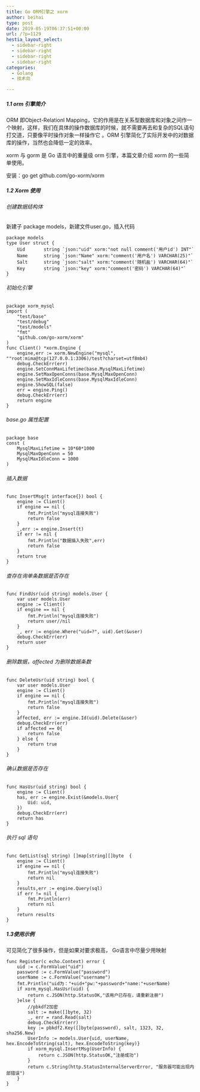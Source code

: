 ```yaml
---
title: Go ORM引擎之 xorm
author: beihai
type: post
date: 2019-05-19T06:37:51+00:00
url: /?p=1129
hestia_layout_select:
  - sidebar-right
  - sidebar-right
  - sidebar-right
  - sidebar-right
categories:
  - Golang
  - 技术向

---
```

##### 1.1 orm 引擎简介

<span>ORM 即Object-Relationl Mapping，它的作用是在关系型数据库和对象之间作一个映射，这样，我们在具体的操作数据库的时候，就不需要再去和复杂的SQL语句打交道，只要像平时操作对象一样操作它 。ORM 引擎简化了实际开发中的对数据库的操作，当然也会降低一定的效率。</span>
  
xorm 与 gorm 是 Go 语言中的重量级 orm 引擎，本篇文章介绍 xorm 的一些简单使用。
  
安装：<span>go get github.com/go-xorm/xorm</span>

##### 1.2 Xorm 使用

###### 创建数据结构体

新建子 package models，新建文件user.go，插入代码

<pre class="pure-highlightjs"><code class="null">package models
type User struct {
    Uid       string `json:"uid" xorm:"not null comment('用户id') INT"`
    Name      string `json:"Name" xorm:"comment('用户名') VARCHAR(25)"`
    Salt      string `json:"salt" xorm:"comment('随机盐') VARCHAR(64)"`
    Key       string `json:"key" xorm:"comment('密码') VARCHAR(64)"`
}</code></pre>

###### 初始化引擎

<pre class="pure-highlightjs"><code class="null">package xorm_mysql
import (
    "test/base"
    "test/debug"
    "test/models"
    "fmt"
    "github.com/go-xorm/xorm"
)
func Client() *xorm.Engine {
    engine,err := xorm.NewEngine("mysql", ""root:mima@tcp(127.0.0.1:3306)/test?charset=utf8mb4)
    debug.CheckErr(err)
    engine.SetConnMaxLifetime(base.MysqlMaxLifetime)
    engine.SetMaxOpenConns(base.MysqlMaxOpenConn)
    engine.SetMaxIdleConns(base.MysqlMaxIdleConn)
    engine.ShowSQL(false)
    err = engine.Ping()
    debug.CheckErr(err)
    return engine
}</code></pre>

###### base.go 属性配置

<pre class="pure-highlightjs"><code class="null">package base
const (
    MysqlMaxLifetime = 10*60*1000
    MysqlMaxOpenConn = 50
    MysqlMaxIdleConn = 1000
)
</code></pre>

###### 插入数据

<pre class="pure-highlightjs"><code class="null">func InsertMsg(t interface{}) bool {
    engine := Client()
    if engine == nil {
        fmt.Println("mysql连接失败")
        return false
    }
    _,err := engine.Insert(t)
    if err != nil {
        fmt.Println("数据插入失败",err)
        return false
    }
    return true
}</code></pre>

###### 查存在询单条数据是否存在

<pre class="pure-highlightjs"><code class="null">func FindUsr(uid string) models.User {
    var user models.User
    engine := Client()
    if engine == nil {
        fmt.Println("mysql连接失败")
        return user//nil
    }
    _, err := engine.Where("uid=?", uid).Get(&user)
    debug.CheckErr(err)
    return user
}</code></pre>

###### 删除数据，affected 为删除数据条数

<pre class="pure-highlightjs"><code class="null">func DeleteUsr(uid string) bool {
    var user models.User
    engine := Client()
    if engine == nil {
        fmt.Println("mysql连接失败")
        return false
    }
    affected, err := engine.Id(uid).Delete(&user)
    debug.CheckErr(err)
    if affected == 0{
        return false
    } else {
        return true
    }
}</code></pre>

###### 确认数据是否存在

<pre class="pure-highlightjs"><code class="null">func HasUsr(uid string) bool {
    engine := Client()
    has, err := engine.Exist(&models.User{
        Uid: uid,
    })
    debug.CheckErr(err)
    return has
}</code></pre>

###### 执行 sql 语句

<pre class="pure-highlightjs"><code class="null">func GetList(sql string) []map[string][]byte  {
    engine := Client()
    if engine == nil {
        fmt.Println("mysql连接失败")
        return nil
    }
    results,err := engine.Query(sql)
    if err != nil {
        fmt.Println(err)
        return nil
    }
    return results
}</code></pre>

##### 1.3使用示例

可见简化了很多操作，但是如果对要求极高， Go语言中尽量少用映射

<pre class="pure-highlightjs"><code class="null">func Register(c echo.Context) error {
    uid := c.FormValue("uid")
    password := c.FormValue("password")
    userName := c.FormValue("username")
    fmt.Println("uid为："+uid+"pw:"+password+"name:"+userName)
    if xorm_mysql.HasUsr(uid) {
        return c.JSON(http.StatusOK,"该用户已存在，请重新注册")
    }else {
        //pbkdf2加密
        salt := make([]byte, 32)
        _, err = rand.Read(salt)
        debug.CheckErr(err)
        key := pbkdf2.Key([]byte(password), salt, 1323, 32, sha256.New)
        UserInfo := models.User{uid, userName, hex.EncodeToString(salt), hex.EncodeToString(key)}
        if xorm_mysql.InsertMsg(UserInfo) {
            return c.JSON(http.StatusOK,"注册成功")
        }
        return c.String(http.StatusInternalServerError, "服务器可能出现内部错误")
    }
}</code></pre>